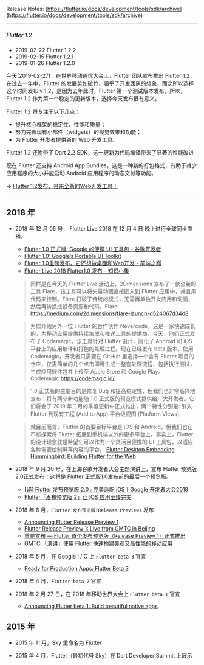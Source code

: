 Release Notes: [https://flutter.io/docs/development/tools/sdk/archive](https://flutter.io/docs/development/tools/sdk/archive)

---

##### Flutter 1.2

* 2019-02-22 Flutter 1.2.2
* 2019-02-15 Flutter 1.2.1
* 2019-01-26 Flutter 1.2.0

今天(2019-02-27)，在世界移动通信大会上，Flutter 团队宣布推出 Flutter 1.2，在过去一年中，Flutter 的发展势如破竹，超乎了开发团队的想象，而之所以选择这个时间发布 v 1.2，是因为去年此时，Flutter 第一个测试版本发布，所以，Flutter 1.2 作为第一个稳定的更新版本，选择今天发布很有意义。

Flutter 1.2 将专注于以下几点：
* 提升核心框架的稳定性、性能和质量；
* 努力完善现有小部件（widgets）的视觉效果和功能；
* 为 Flutter 开发者提供新的 Web 开发工具。

Flutter 1.2 还附带了 Dart 2.2 SDK，这一更新为代码编译带来了显著的性能改进

现在 Flutter 还支持 Android App Bundles，这是一种新的打包格式，有助于减少应用程序的大小并能启动 Android 应用程序的动态交付等功能。

-> [Flutter 1.2发布，带来全新的Web开发工具！](https://mp.weixin.qq.com/s/gdKSJw05RPUSkLpeVlO6hg)

---

## 2018 年

* 2018 年 12 月 05 号，
Flutter Live 2018 在 12 月 4 日 晚上进行全球同步直播。
  - [Flutter 1.0 正式版: Google 的便携 UI 工具包 - 谷歌开发者](https://mp.weixin.qq.com/s/hCIN42OMmmc6HkOveegwWQ)
  - [Flutter 1.0: Google’s Portable UI Toolkit](https://developers.googleblog.com/2018/12/flutter-10-googles-portable-ui-toolkit.html)
  - [Flutter 1.0重磅发布，它还想做桌面和Web开发 - 前端之巅](https://mp.weixin.qq.com/s/dRHHn9vtCsYBgq2RrVlDAQ)
  - [Flutter Live 2018 Flutter1.0 发布 - 知识小集](https://mp.weixin.qq.com/s/ojCLd0MRes8VtQImQr7i5w)

  > 同样是在今天的 Flutter Live 活动上，2Dimensions 宣布了一款全新的工具 Flare，该工具可以将矢量动画直接嵌入到 Flutter 应用中，并且用代码来控制。Flare 打破了传统的模式，无需再单独开发应用和动画，然后再转换成设备资源和代码。Flare: https://medium.com/2dimensions/flare-launch-d524067d34d8
  
  > 为您介绍另外一位 Flutter 的合作伙伴 Nevercode，这是一家快速成长的，为移动应用提供持续集成和推送工具的提供商。今天，他们正式发布了 Codemagic。该工具针对 Flutter 设计，简化了 Android 和 iOS 平台上的应用编译和打包的处理过程。现在已经发布 beta 版本。使用 Codemagic，开发者只需要在 GitHub 里选择一个含有 Flutter 项目的仓库，仅需简单的几个点击即可生成一整套处理流程，包括执行测试，生成应用软件包并上传至 Apple Store 和 Google Play。Codemagic:https://codemagic.io/
  
  > 1.0 正式版的主要目的是修复 Bug 和提高稳定性，但我们也非常高兴地宣布：将有两个新功能随 1.0 正式版的预览模式提供给广大开发者。它们将会于 2019 年二月的季度更新中正式推出，两个特性分别是: 引入 Flutter 到现有工程 (Add to App)  平台级视图 (Platform Views)
  
  > 就目前而言，Flutter 的首要目标平台是 iOS 和 Android，但我们也在不断探索将 Flutter 拓展到手机端以外的更多平台上。事实上，Flutter 的设计理念就是希望它可以作为一个灵活且便携的 UI 工具包，以适应各种需要绘制屏幕内容的平台。  [Flutter Desktop Embedding](https://github.com/google/flutter-desktop-embedding)   [Hummingbird: Building Flutter for the Web](https://medium.com/flutter-io/hummingbird-building-flutter-for-the-web-e687c2a023a8)
  
* 2018 年 9 月 20 号，在上海谷歌开发者大会主题演讲上，宣布 Flutter 预览版2.0正式发布：这将是 Flutter 正式版1.0发布前的最后一个预览版。
  - [[译] Flutter 发布预览版 2.0 : 完美适配 iOS丨Google 开发者大会2018](https://juejin.im/post/5ba3133b5188255c7663f485)
  - [Flutter「发布预览版 2」让 iOS 应用至臻完美](xx)

* 2018 年 6 月，`Flutter 发布预览版(Release Preview)` 发布  
  - [Announcing Flutter Release Preview 1](https://medium.com/flutter-io/flutter-release-preview-1-943a9b6ee65a)    
  - [Flutter Release Preview 1: Live from GMTC in Beijing](https://developers.googleblog.com/2018/06/flutter-release-preview-1-live-from.html)  
  - [重要宣布 — Flutter 首个发布预览版（Release Preview 1）正式推出](https://zhuanlan.zhihu.com/p/38322850)  
  - [GMTC:「演讲」使用 Flutter 快速构建美观又高性能的移动应用](https://zhuanlan.zhihu.com/p/39737086)

* 2018 年 5 月，在 Google I / O 上 `Flutter beta 3` 官宣  
  - [Ready for Production Apps: Flutter Beta 3](https://developers.googleblog.com/2018/05/ready-for-production-apps-flutter-beta-3.html)

* 2018 年 4 月，`Flutter beta 2` 官宣

* 2018 年 2 月 27 日，在 2018 年移动世界大会上 `Flutter beta 1` 官宣  
  - [Announcing Flutter beta 1: Build beautiful native apps](https://developers.googleblog.com/2018/02/announcing-flutter-beta-1.html)

## 2015 年

* 2015 年 11 月，Sky 重命名为 Flutter

* 2015 年 4 月，Flutter（最初代号 Sky）在 Dart Developer Summit 上展示